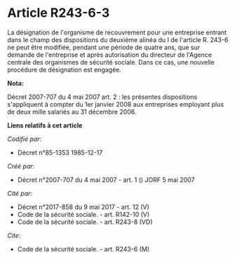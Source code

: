 # Article R243-6-3

La désignation de l'organisme de recouvrement pour une entreprise entrant dans le champ des dispositions du deuxième alinéa
du I de l'article R. 243-6 ne peut être modifiée, pendant une période de quatre ans, que sur demande de l'entreprise et après
autorisation du directeur de l'Agence centrale des organismes de sécurité sociale. Dans ce cas, une nouvelle procédure de
désignation est engagée.

**Nota:**

Décret 2007-707 du 4 mai 2007 art. 2 : les présentes dispositions s'appliquent à compter du 1er janvier 2008 aux entreprises
employant plus de deux mille salariés au 31 décembre 2006.

**Liens relatifs à cet article**

_Codifié par_:

  - Décret n°85-1353 1985-12-17

_Créé par_:

  - Décret n°2007-707 du 4 mai 2007 - art. 1 () JORF 5 mai 2007

_Cité par_:

  - Décret n°2017-858 du 9 mai 2017 - art. 12 (V)
  - Code de la sécurité sociale. - art. R142-10 (V)
  - Code de la sécurité sociale. - art. R243-8 (VD)

_Cite_:

  - Code de la sécurité sociale. - art. R243-6 (M)
